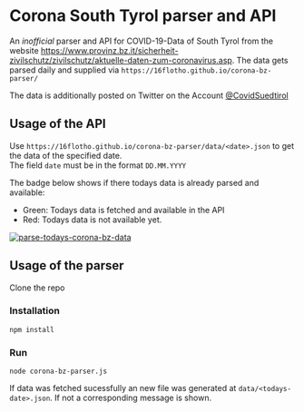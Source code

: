 # Corona South Tyrol parser and API
An *inofficial* parser and API for COVID-19-Data of South Tyrol from the website https://www.provinz.bz.it/sicherheit-zivilschutz/zivilschutz/aktuelle-daten-zum-coronavirus.asp. The data gets parsed daily and supplied via `https://16flotho.github.io/corona-bz-parser/` 

The data is additionally posted on Twitter on the Account [@CovidSuedtirol](https://twitter.com/CovidSuedtirol)

## Usage of the API
Use `https://16flotho.github.io/corona-bz-parser/data/<date>.json` to get the data of the specified date. \
The field `date` must be in the format `DD.MM.YYYY`

The badge below shows if there todays data is already parsed and available:
- Green: Todays data is fetched and available in the API
- Red: Todays data is not available yet.

[![parse-todays-corona-bz-data](https://github.com/16flotho/corona-bz-parser/actions/workflows/corona-bz-parser.yml/badge.svg)](https://github.com/16flotho/corona-bz-parser/actions/workflows/corona-bz-parser.yml)

## Usage of the parser

Clone the repo

### Installation

```node
npm install
```

### Run
```node
node corona-bz-parser.js
```

If data was fetched sucessfully an new file was generated at `data/<todays-date>.json`. If not a corresponding message is shown. 
